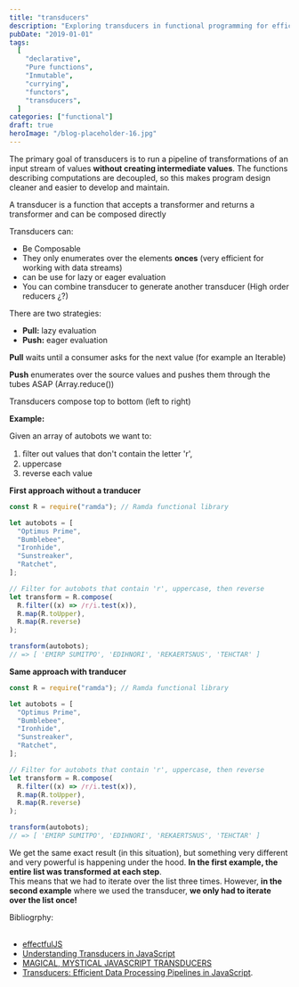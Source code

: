 ```yaml
---
title: "transducers"
description: "Exploring transducers in functional programming for efficient data transformation pipelines without creating intermediate values"
pubDate: "2019-01-01"
tags:
  [
    "declarative",
    "Pure functions",
    "Inmutable",
    "currying",
    "functors",
    "transducers",
  ]
categories: ["functional"]
draft: true
heroImage: "/blog-placeholder-16.jpg"
---
```


The primary goal of transducers is to run a pipeline of transformations of an input stream of
values **without creating intermediate values**. The functions describing computations are
decoupled, so this makes program design cleaner and easier to develop and maintain.

A transducer is a function that accepts a transformer and returns a transformer and can be composed directly

Transducers can:

- Be Composable
- They only enumerates over the elements **onces** (very efficient for working with data streams)
- can be use for lazy or eager evaluation
- You can combine transducer to generate another transducer (High order reducers ¿?)

There are two strategies:

- **Pull:** lazy evaluation
- **Push:** eager evaluation

**Pull** waits until a consumer asks for the next value (for example an Iterable)

**Push** enumerates over the source values and pushes them through the tubes ASAP (Array.reduce())

Transducers compose top to bottom (left to right)

**Example:**

Given an array of autobots we want to:

1. ﬁlter out values that don't contain the letter 'r',
2. uppercase
3. reverse each value

**First approach without a tranducer**

```javascript
const R = require("ramda"); // Ramda functional library

let autobots = [
  "Optimus Prime",
  "Bumblebee",
  "Ironhide",
  "Sunstreaker",
  "Ratchet",
];

// Filter for autobots that contain 'r', uppercase, then reverse
let transform = R.compose(
  R.filter((x) => /r/i.test(x)),
  R.map(R.toUpper),
  R.map(R.reverse)
);

transform(autobots);
// => [ 'EMIRP SUMITPO', 'EDIHNORI', 'REKAERTSNUS', 'TEHCTAR' ]
```

**Same approach with tranducer**

```javascript
const R = require("ramda"); // Ramda functional library

let autobots = [
  "Optimus Prime",
  "Bumblebee",
  "Ironhide",
  "Sunstreaker",
  "Ratchet",
];

// Filter for autobots that contain 'r', uppercase, then reverse
let transform = R.compose(
  R.filter((x) => /r/i.test(x)),
  R.map(R.toUpper),
  R.map(R.reverse)
);

transform(autobots);
// => [ 'EMIRP SUMITPO', 'EDIHNORI', 'REKAERTSNUS', 'TEHCTAR' ]
```

We get the same exact result (in this situation), but something very different and very powerful
is happening under the hood. **In the first example, the entire list was transformed at each step**.<br>
This means that we had to iterate over the list three times. However, **in the second example**
where we used the transducer, **we only had to iterate over the list once!**

<div class="bibliography">
Bibliogrphy:<br><br>

- [effectfulJS](https://github.com/awto/effectfuljs/tree/master/packages/transducers)
- [Understanding Transducers in JavaScript](https://medium.com/@roman01la/understanding-transducers-in-javascript-3500d3bd9624)
- [MAGICAL, MYSTICAL JAVASCRIPT TRANSDUCERS](https://jrsinclair.com/articles/2019/magical-mystical-js-transducers/)
- [Transducers: Efficient Data Processing Pipelines in JavaScript](https://medium.com/javascript-scene/transducers-efficient-data-processing-pipelines-in-javascript-7985330fe73d).
</div>
